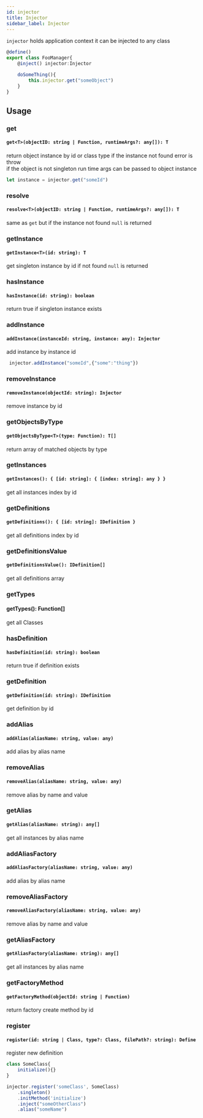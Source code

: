 ```yaml
---
id: injector
title: Injector
sidebar_label: Injector
---
```


 `injector` holds application context it can be injected to any class
```typescript
@define()
export class FooManager{
    @inject() injector:Injector

    doSomeThing(){
        this.injector.get("someObject")
    }
}
```

## Usage

### get
#### `get<T>(objectID: string | Function, runtimeArgs?: any[]): T`
return object instance by id or class type if the instance not found error is throw<br>
if the object is not singleton run time args can be passed to object instance
```typescript
let instance = injector.get("someId")
```
### resolve
#### `resolve<T>(objectID: string | Function, runtimeArgs?: any[]): T`
same as `get` but if the instance not found `null` is returned

### getInstance
#### `getInstance<T>(id: string): T`
get singleton instance by id if not found `null` is returned

### hasInstance
#### `hasInstance(id: string): boolean`
return true if singleton instance exists

### addInstance
#### `addInstance(instanceId: string, instance: any): Injector`
add instance by instance id

```typescript
 injector.addInstance("someId",{"some":"thing"})
```

### removeInstance
#### `removeInstance(objectId: string): Injector`
remove instance by id
### getObjectsByType
#### `getObjectsByType<T>(type: Function): T[]`
return array of matched objects by type

### getInstances
#### `getInstances(): { [id: string]: { [index: string]: any } }`
get all instances index by id

### getDefinitions
#### `getDefinitions(): { [id: string]: IDefinition }`
get all definitions index by id

### getDefinitionsValue
#### `getDefinitionsValue(): IDefinition[]`
get all definitions array

### getTypes
#### getTypes(): Function[]
get all Classes

### hasDefinition
#### `hasDefinition(id: string): boolean`
return true if definition exists

### getDefinition
#### `getDefinition(id: string): IDefinition`
get definition by id

### addAlias
#### `addAlias(aliasName: string, value: any)`
add alias by alias name

### removeAlias
#### `removeAlias(aliasName: string, value: any)`
remove alias by name and value

### getAlias
#### `getAlias(aliasName: string): any[]`
get all instances by alias name

### addAliasFactory
#### `addAliasFactory(aliasName: string, value: any)`
add alias by alias name

### removeAliasFactory
#### `removeAliasFactory(aliasName: string, value: any)`
remove alias by name and value

### getAliasFactory
#### `getAliasFactory(aliasName: string): any[]`
get all instances by alias name

### getFactoryMethod
#### `getFactoryMethod(objectId: string | Function)`
return factory create method by id

### register
#### `register(id: string | Class, type?: Class, filePath?: string): Define`
register new definition
```typescript
class SomeClass{
    initialize(){}
}

injector.register('someClass', SomeClass)
    .singleton()
    .initMethod('initialize')
    .inject("someOtherClass")
    .alias("someName")
```